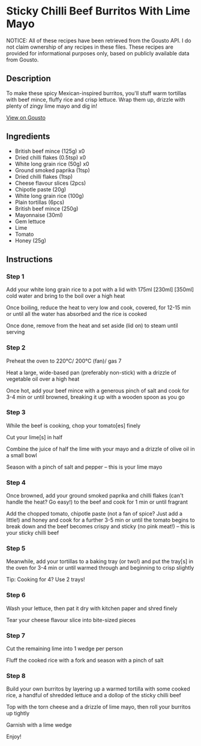 # Sticky Chilli Beef Burritos With Lime Mayo

NOTICE: All of these recipes have been retrieved from the Gousto API. I do not claim ownership of any recipes in these files. These recipes are provided for informational purposes only, based on publicly available data from Gousto.

## Description

To make these spicy Mexican-inspired burritos, you'll stuff warm tortillas with beef mince, fluffy rice and crisp lettuce. Wrap them up, drizzle with plenty of zingy lime mayo and dig in! 

[View on Gousto](https://www.gousto.co.uk/recipes/cookbook/sticky-chilli-beef-burritos-with-lime-mayo-df)

## Ingredients

- British beef mince (125g) x0
- Dried chilli flakes (0.5tsp) x0
- White long grain rice (50g) x0
- Ground smoked paprika (1tsp)
- Dried chilli flakes (1tsp)
- Cheese flavour slices (2pcs)
- Chipotle paste (20g)
- White long grain rice (100g)
- Plain tortillas (6pcs)
- British beef mince (250g)
- Mayonnaise (30ml)
- Gem lettuce
- Lime
- Tomato
- Honey (25g)

## Instructions


### Step 1

Add your white long grain rice to a pot with a lid with 175ml <span class="text-purple">[230ml]</span><span class="text-danger"> [350ml]</span> cold water and bring to the boil over a high heat

Once boiling, reduce the heat to very low and cook, covered, for 12-15 min or until all the water has absorbed and the rice is cooked

Once done, remove from the heat and set aside (lid on) to steam until serving


### Step 2

Preheat the oven to 220°C/ 200°C (fan)/ gas 7

Heat a large, wide-based pan (preferably non-stick) with a drizzle of vegetable oil over a high heat

Once hot, add your beef mince with a generous pinch of salt and cook for 3-4 min or until browned, breaking it up with a wooden spoon as you go


### Step 3

While the beef is cooking, chop your tomato[es] finely

Cut your lime[s] in half

Combine the juice of half the lime with your mayo and a drizzle of olive oil in a small bowl

Season with a pinch of salt and pepper – this is your lime mayo


### Step 4

Once browned, add your ground smoked paprika and chilli flakes (can't handle the heat? Go easy!) to the beef and cook for 1 min or until fragrant

Add the chopped tomato, chipotle paste (not a fan of spice? Just add a little!) and honey and cook for a further 3-5 min or until the tomato begins to break down and the beef becomes crispy and sticky (no pink meat!) – this is your sticky chilli beef


### Step 5

Meanwhile, add your tortillas to a baking tray (or two!) and put the tray[s] in the oven for 3-4 min or until warmed through and beginning to crisp slightly 

Tip: Cooking for 4? Use 2 trays!


### Step 6

Wash your lettuce, then pat it dry with kitchen paper and shred finely

Tear your cheese flavour slice into bite-sized pieces


### Step 7

Cut the remaining lime into 1 wedge per person

Fluff the cooked rice with a fork and season with a pinch of salt

### Step 8

Build your own burritos by layering up a warmed tortilla with some cooked rice, a handful of shredded lettuce and a dollop of the sticky chilli beef

Top with the torn cheese and a drizzle of lime mayo, then roll your burritos up tightly

Garnish with a lime wedge

Enjoy!

